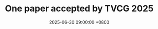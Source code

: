 ---
layout: post
title:  "One paper accepted by TVCG 2025"
date:   2025-06-30 09:00:00 +0800
excerpt: "<a href='https://github.com/3dpcc/PQI'>Revisit Point Cloud Quality Assessment: Current Advances and a Multiscale-Inspired Approach</a>"
categories: [academic]
---